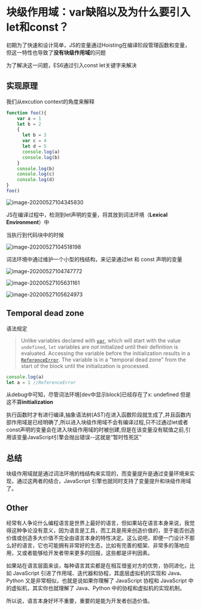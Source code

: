 # 块级作用域：var缺陷以及为什么要引入let和const？

初期为了快速和设计简单，JS的变量通过Hoisting在编译阶段管理函数和变量，但这一特性也导致了**没有块级作用域**的问题



为了解决这一问题，ES6通过引入const let关键字来解决

## 实现原理

我们从excution context的角度来解释

```js
function foo(){
    var a = 1
    let b = 2
    {
      let b = 3
      var c = 4
      let d = 5
      console.log(a)
      console.log(b)
    }
    console.log(b) 
    console.log(c)
    console.log(d)
}   
foo()
```



![image-20200527104345830](http://picbed.sedationh.cn/image-20200527104345830.png)

JS在编译过程中，检测到let声明的变量，将其放到词法环境（**Lexical Environment**）中

当执行到代码块中的时候

![image-20200527104518198](http://picbed.sedationh.cn/image-20200527104518198.png)

词法环境中通过维护一个小型的栈结构，来记录通过let 和 const 声明的变量

![image-20200527104747772](http://picbed.sedationh.cn/image-20200527104747772.png)

![image-20200527105631161](http://picbed.sedationh.cn/image-20200527105631161.png)

![image-20200527105624973](http://picbed.sedationh.cn/image-20200527105624973.png)



## Temporal dead zone

语法规定

> Unlike variables declared with [`var`](https://developer.mozilla.org/en-US/docs/Web/JavaScript/Reference/Statements/var#var_hoisting), which will start with the value `undefined`, `let` variables are *not* initialized until their definition is evaluated. Accessing the variable before the initialization results in a [`ReferenceError`](https://developer.mozilla.org/en-US/docs/Web/JavaScript/Reference/Global_Objects/ReferenceError). The variable is in a "temporal dead zone" from the start of the block until the initialization is processed.

```js
console.log(a)
let a = 1 //ReferenceError
```

从debug中可知，尽管词法环境[dev中显示block]已经存在了x: undefined 但是这不算**initialization**



执行函数时才有进行编译,抽象语法树(AST)在进入函数阶段就生成了,并且函数内部作用域是已经明确了,所以进入块级作用域不会有编译过程,只不过通过let或者const声明的变量会在进入块级作用域的时被创建,但是在该变量没有赋值之前,引用该变量JavaScript引擎会抛出错误--这就是“暂时性死区”

## 总结

块级作用域就是通过词法环境的栈结构来实现的，而变量提升是通过变量环境来实现，通过这两者的结合，JavaScript 引擎也就同时支持了变量提升和块级作用域了。

## Other

经常有人争论什么编程语言是世界上最好的语言，但如果站在语言本身来说，我觉得这种争论没有意义，因为语言是工具，而工具是用来创造价值的，至于能否创造价值或创造多大价值不完全由语言本身的特性决定。这么说吧，即便一门设计不那么好的语言，它也可能拥有非常好的生态，比如有完善的框架、非常多的落地应用，又或者能够给开发者带来更多的回报，这些都是评判因素。

如果站在语言层面来谈，每种语言其实都是在相互借鉴对方的优势，协同进化，比如 JavaScript 引进了作用域、迭代器和协程，其底层虚拟机的实现和 Java、Python 又是非常相似，也就是说如果你理解了 JavaScript 协程和 JavaScript 中的虚拟机，其实你也就理解了 Java、Python 中的协程和虚拟机的实现机制。

所以说，语言本身好坏不重要，重要的是能为开发者创造价值。